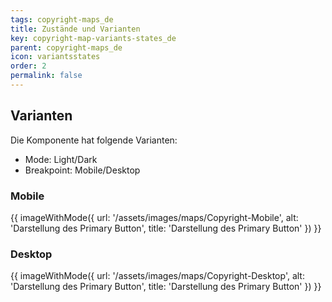 ```yaml
---
tags: copyright-maps_de
title: Zustände und Varianten
key: copyright-map-variants-states_de
parent: copyright-maps_de
icon: variantsstates
order: 2
permalink: false  
---
```


## Varianten
Die Komponente hat folgende Varianten:
- Mode: Light/Dark
- Breakpoint: Mobile/Desktop

### Mobile
{{ imageWithMode({
  url: '/assets/images/maps/Copyright-Mobile',
  alt: 'Darstellung des Primary Button',
  title: 'Darstellung des Primary Button'
}) }}

### Desktop
{{ imageWithMode({
  url: '/assets/images/maps/Copyright-Desktop',
  alt: 'Darstellung des Primary Button',
  title: 'Darstellung des Primary Button'
}) }}